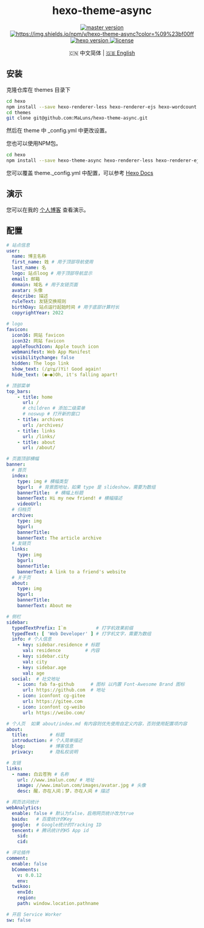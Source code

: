 <h1 align="center">hexo-theme-async</h1>

<p align="center">
  <a title="Github Version" target="_blank" href="https://github.com/MaLuns/hexo-theme-async">
    <img src="https://img.shields.io/github/package-json/v/MaLuns/hexo-theme-async/master?color=%231ab1ad&amp;label=master" alt="master version">
  </a>
  <a title="Npm Version" target="_blank" href="https://www.npmjs.com/package/hexo-theme-async">
    <img src="https://img.shields.io/npm/v/hexo-theme-async?color=%09%23bf00ff" alt="https://img.shields.io/npm/v/hexo-theme-async?color=%09%23bf00ff">
  </a>
  <a title="Hexo Version" target="_blank" href="https://hexo.io/zh-cn/">
    <img src="https://img.shields.io/badge/hexo-5.0+-0e83c" alt="hexo version">
  </a>
  <a title="license" target="_blank" href="https://github.com/MaLuns/hexo-theme-async/blob/master/LICENSE">
    <img src="https://img.shields.io/github/license/MaLuns/hexo-theme-async?color=FF5531" alt="license">
  </a>
</p>

<p align="center">
  🇨🇳 中文简体  |  
  <a title="English" href="README.md">🇬🇧 English</a>
</p>

## 安装

克隆仓库在 themes 目录下

``` bash
cd hexo
npm install --save hexo-renderer-less hexo-renderer-ejs hexo-wordcount
cd themes
git clone git@github.com:MaLuns/hexo-theme-async.git
```
然后在 theme 中 _config.yml 中更改设置。

您也可以使用NPM包。

``` bash
cd hexo
npm install --save hexo-theme-async hexo-renderer-less hexo-renderer-ejs hexo-wordcount
```
您可以覆盖 theme._config.yml 中配置，可以参考 [Hexo Docs](https://hexo.io/zh-cn/docs/configuration#%E4%BD%BF%E7%94%A8%E4%BB%A3%E6%9B%BF%E4%B8%BB%E9%A2%98%E9%85%8D%E7%BD%AE%E6%96%87%E4%BB%B6)

## 演示

您可以在我的 [个人博客](https://www.imalun.com) 查看演示。

## 配置

``` yml
# 站点信息
user:
  name: 博主名称
  first_name: 姓 # 用于顶部导航使用
  last_name: 名
  logo: 站点loog # 用于顶部导航显示
  email: 邮箱
  domain: 域名 # 用于友链页面
  avatar: 头像
  describe: 描述
  ruleText: 友链交换规则
  birthDay: 站点运行起始时间 # 用于底部计算时长
  copyrightYear: 2022

# logo
favicon:
  icon16: 网站 favicon 
  icon32: 网站 favicon
  appleTouchIcon: Apple touch icon
  webmanifest: Web App Manifest
  visibilitychange: false
  hidden: The logo link
  show_text: (/≧▽≦/)Yi! Good again!
  hide_text: (●—●)Oh, it's falling apart!

# 顶部菜单
top_bars:
    - title: home
      url: /
      # children # 添加二级菜单
      # noswup # 打开新的窗口
    - title: archives
      url: /archives/
    - title: links
      url: /links/
    - title: about
      url: /about/

# 页面顶部横幅
banner:
  # 首页
  index:
    type: img # 横幅类型
    bgurl:  # 背景图地址，如果 type 是 slideshow，需要为数组
    bannerTitle:  # 横幅上标题
    bannerText: Hi my new friend! # 横幅描述
    videoUrl: 
  # 归档页
  archive: 
    type: img
    bgurl: 
    bannerTitle: 
    bannerText: The article archive
  # 友链页
  links: 
    type: img
    bgurl: 
    bannerTitle: 
    bannerText: A link to a friend's website
  # 关于页
  about: 
    type: img
    bgurl: 
    bannerTitle: 
    bannerText: About me

# 侧栏
sidebar:
  typedTextPrefix: I`m           # 打字机效果前缀
  typedText: [ 'Web Developer' ] # 打字机文字，需要为数组
  info: # 个人信息 
    - key: sidebar.residence # 标题
      val: residence         # 内容
    - key: sidebar.city
      val: city
    - key: sidebar.age
      val: age
  social:  # 社交地址
    - icon: fab fa-github      # 图标 以内置 Font-Awesome Brand 图标
      url: https://github.com  # 地址
    - icon: iconfont cg-gitee
      url: https://gitee.com
    - icon: iconfont cg-weibo
      url: https://weibo.com/

# 个人页  如果 about/index.md 有内容则优先使用自定义内容，否则使用配置项内容
about:
  title:        # 标题
  introduction: # 个人简单描述
  blog:         # 博客信息
  privacy:      # 隐私权说明    

# 友链
links:
  - name: 白云苍狗 # 名称
    url: //www.imalun.com/ # 地址
    image: //www.imalun.com/images/avatar.jpg # 头像
    desc: 醒，亦在人间；梦，亦在人间 # 描述

# 网页访问统计
webAnalytics:  
  enable: false # 默认为false，启用网页统计改为true
  baidu:   # 百度统计的Key
  google:  # Google统计的Tracking ID
  tencent: # 腾讯统计的H5 App id
    sid:
    cid:

# 评论插件
comment:
  enable: false
  bComments:
    v: 0.0.12
    env: 
  twikoo:
    envId:
    region: 
    path: window.location.pathname

# 开启 Service Worker
sw: false
```
